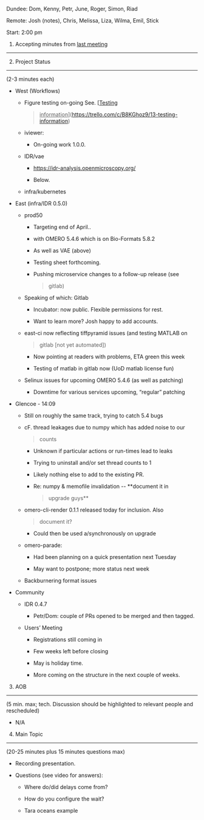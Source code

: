 Dundee: Dom, Kenny, Petr, June, Roger, Simon, Riad

Remote: Josh (notes), Chris, Melissa, Liza, Wilma, Emil, Stick

Start: 2:00 pm

1. Accepting minutes from [<u>last meeting</u>](https://docs.google.com/document/d/1XXkLng9Qo5zeGzj6K4A7jJ-FGDa1M_7J4-8_6pSgSck/edit)
-------------------------------------------------------------------------------------------------------------------------------------

2. Project Status
-----------------

(2-3 minutes each)

-   West (Workflows)

    -   Figure testing on-going See. [<u>Testing
        > information</u>](https://trello.com/c/B8KGhoz9/13-testing-information)

    -   iviewer:

        -   On-going work 1.0.0.

    -   IDR/vae

        -   [<u>https://idr-analysis.openmicroscopy.org/</u>](https://idr-analysis.openmicroscopy.org/)

        -   Below.

    -   infra/kubernetes

-   East (infra/IDR 0.5.0)

    -   prod50

        -   Targeting end of April..

        -   with OMERO 5.4.6 which is on Bio-Formats 5.8.2

        -   As well as VAE (above)

        -   Testing sheet forthcoming.

        -   Pushing microservice changes to a follow-up release (see
            > gitlab)

    -   Speaking of which: Gitlab

        -   Incubator: now public. Flexible permissions for rest.

        -   Want to learn more? Josh happy to add accounts.

    -   east-ci now reflecting tiffpyramid issues (and testing MATLAB on
        > gitlab \[not yet automated\])

        -   Now pointing at readers with problems, ETA green this week

        -   Testing of matlab in gitlab now (UoD matlab license fun)

    -   Selinux issues for upcoming OMERO 5.4.6 (as well as patching)

        -   Downtime for various services upcoming, “regular” patching

-   Glencoe - 14:09

    -   Still on roughly the same track, trying to catch 5.4 bugs

    -   cF. thread leakages due to numpy which has added noise to our
        > counts

        -   Unknown if particular actions or run-times lead to leaks

        -   Trying to uninstall and/or set thread counts to 1

        -   Likely nothing else to add to the existing PR.

        -   Re: numpy & memofile invalidation -- **document it in
            > upgrade guys**

    -   omero-cli-render 0.1.1 released today for inclusion. Also
        > document it?

        -   Could then be used a/synchronously on upgrade

    -   omero-parade:

        -   Had been planning on a quick presentation next Tuesday

        -   May want to postpone; more status next week

    -   Backburnering format issues

-   Community

    -   IDR 0.4.7

        -   Petr/Dom: couple of PRs opened to be merged and then tagged.

    -   Users’ Meeting

        -   Registrations still coming in

        -   Few weeks left before closing

        -   May is holiday time.

        -   More coming on the structure in the next couple of weeks.

3. AOB
------

(5 min. max; tech. Discussion should be highlighted to relevant people
and rescheduled)

-   N/A

4. Main Topic
-------------

(20-25 minutes plus 15 minutes questions max)

-   Recording presentation.

-   Questions (see video for answers):

    -   Where do/did delays come from?

    -   How do you configure the wait?

    -   Tara oceans example
